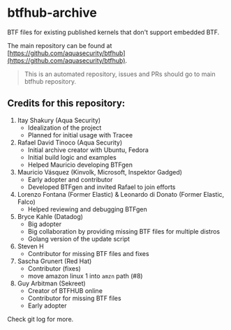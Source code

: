 # btfhub-archive

BTF files for existing published kernels that don't support embedded BTF.

The main repository can be found at [https://github.com/aquasecurity/btfhub](https://github.com/aquasecurity/btfhub).

> This is an automated repository, issues and PRs should go to main btfhub repository.

## Credits for this repository:

1. Itay Shakury (Aqua Security)
   - Idealization of the project
   - Planned for initial usage with Tracee
1. Rafael David Tinoco (Aqua Security)
   - Initial archive creator with Ubuntu, Fedora
   - Initial build logic and examples
   - Helped Mauricio developing BTFgen
1. Mauricio Vásquez (Kinvolk, Microsoft, Inspektor Gadged)
   - Early adopter and contributor
   - Developed BTFgen and invited Rafael to join efforts
1. Lorenzo Fontana (Former Elastic) & Leonardo di Donato (Former Elastic, Falco)
   - Helped reviewing and debugging BTFgen
1. Bryce Kahle (Datadog)
   - Big adopter
   - Big collaboration by providing missing BTF files for multiple distros
   - Golang version of the update script
1. Steven H
   - Contributor for missing BTF files and fixes
1. Sascha Grunert (Red Hat)
   - Contributor (fixes)
   - move amazon linux 1 into `amzn` path (#8)
1. Guy Arbitman (Sekreet)
   - Creator of BTFHUB online
   - Contributor for missing BTF files
   - Early adopter

Check git log for more.
